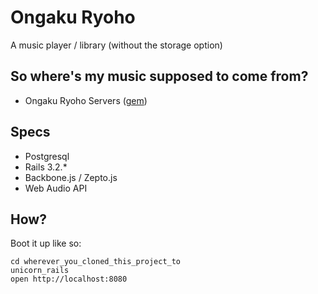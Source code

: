 # Ongaku Ryoho
A music player / library (without the storage option)

## So where's my music supposed to come from?
+ Ongaku Ryoho Servers ([gem](https://github.com/icidasset/ongaku_ryoho_server))

## Specs
+ Postgresql
+ Rails 3.2.*
+ Backbone.js / Zepto.js
+ Web Audio API

## How?
Boot it up like so:

    cd wherever_you_cloned_this_project_to
    unicorn_rails
    open http://localhost:8080
